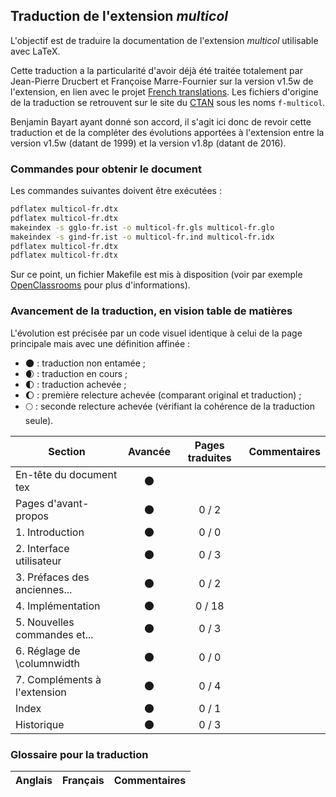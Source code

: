 ## Traduction de l'extension *multicol*

L'objectif est de traduire la documentation de l'extension *multicol* utilisable avec LaTeX. 

Cette traduction a la particularité d'avoir déjà été traitée totalement par Jean-Pierre Drucbert et Françoise Marre-Fournier sur la version v1.5w de l'extension, en lien avec le projet [French translations](https://www.ctan.org/pkg/french-translations). Les fichiers d'origine de la traduction se retrouvent sur le site du [CTAN](https://www.ctan.org/tex-archive/info/french-translations/macros/latex/required/tools) sous les noms `f-multicol`.

Benjamin Bayart ayant donné son accord, il s'agit ici donc de revoir cette traduction et de la compléter des évolutions apportées à l'extension entre la version v1.5w (datant de 1999) et la version v1.8p (datant de 2016).


### Commandes pour obtenir le document

Les commandes suivantes doivent être exécutées :

```bash
pdflatex multicol-fr.dtx
pdflatex multicol-fr.dtx
makeindex -s gglo-fr.ist -o multicol-fr.gls multicol-fr.glo
makeindex -s gind-fr.ist -o multicol-fr.ind multicol-fr.idx
pdflatex multicol-fr.dtx
pdflatex multicol-fr.dtx
```

Sur ce point, un fichier Makefile est mis à disposition (voir par exemple [OpenClassrooms](https://openclassrooms.com/courses/compilez-sous-gnu-linux#/id/r-1130480) pour plus d'informations).


### Avancement de la traduction, en vision table de matières

L'évolution est précisée par un code visuel identique à celui de la page principale mais avec une définition affinée :

- :new_moon: : traduction non entamée ;
- :waxing_crescent_moon: : traduction en cours ;
- :first_quarter_moon: : traduction achevée ;
- :waxing_gibbous_moon: : première relecture achevée (comparant original et traduction) ; 
- :full_moon: : seconde relecture achevée (vérifiant la cohérence de la traduction seule).

Section                       | Avancée                | Pages traduites | Commentaires 
----------------------------- | :--------------------: | :-------------: | -------------------------
En-tête du document tex       | :new_moon:             |                 |
Pages d'avant-propos          | :new_moon:             | 0 / 2           | 
1. Introduction               | :new_moon:             | 0 / 0           | 
2. Interface utilisateur      | :new_moon:             | 0 / 3           | 
3. Préfaces des anciennes...  | :new_moon:             | 0 / 2           | 
4. Implémentation             | :new_moon:             | 0 / 18          | 
5. Nouvelles commandes et...  | :new_moon:             | 0 / 3           | 
6. Réglage de \columnwidth    | :new_moon:             | 0 / 0           | 
7. Compléments à l'extension  | :new_moon:             | 0 / 4           | 
Index                         | :new_moon:             | 0 / 1           | 
Historique                    | :new_moon:             | 0 / 3           | 



### Glossaire pour la traduction

Anglais                | Français                                       | Commentaires 
---------------------- | ---------------------------------------------- | -------------------------------
